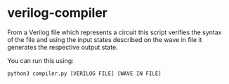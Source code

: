 verilog-compiler
================

From a Verilog file which represents a circuit this script verifies the syntax of the file and using the input states described on the wave in file it generates the respective output state. 

You can run this using:
```
python3 compiler.py [VERILOG FILE] [WAVE IN FILE]
```
